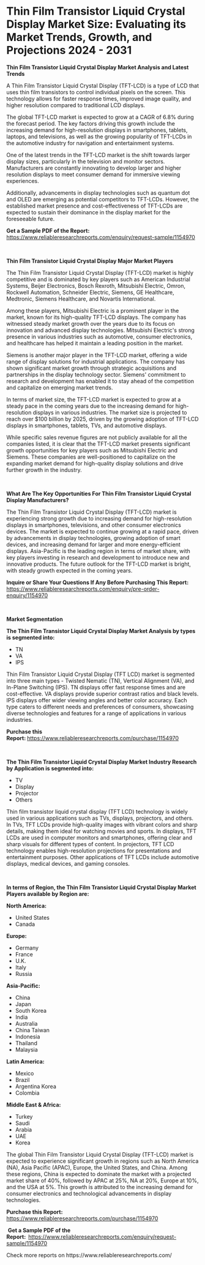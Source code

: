 <p><h1>Thin Film Transistor Liquid Crystal Display Market Size: Evaluating its Market Trends, Growth, and Projections 2024 - 2031</h1></p><p><strong>Thin Film Transistor Liquid Crystal Display Market Analysis and Latest Trends</strong></p>
<p><p>A Thin Film Transistor Liquid Crystal Display (TFT-LCD) is a type of LCD that uses thin film transistors to control individual pixels on the screen. This technology allows for faster response times, improved image quality, and higher resolution compared to traditional LCD displays.</p><p>The global TFT-LCD market is expected to grow at a CAGR of 6.8% during the forecast period. The key factors driving this growth include the increasing demand for high-resolution displays in smartphones, tablets, laptops, and televisions, as well as the growing popularity of TFT-LCDs in the automotive industry for navigation and entertainment systems.</p><p>One of the latest trends in the TFT-LCD market is the shift towards larger display sizes, particularly in the television and monitor sectors. Manufacturers are constantly innovating to develop larger and higher resolution displays to meet consumer demand for immersive viewing experiences.</p><p>Additionally, advancements in display technologies such as quantum dot and OLED are emerging as potential competitors to TFT-LCDs. However, the established market presence and cost-effectiveness of TFT-LCDs are expected to sustain their dominance in the display market for the foreseeable future.</p></p>
<p><strong>Get a Sample PDF of the Report:&nbsp;</strong> <a href="https://www.reliableresearchreports.com/enquiry/request-sample/1154970">https://www.reliableresearchreports.com/enquiry/request-sample/1154970</a></p>
<p>&nbsp;</p>
<p><strong>Thin Film Transistor Liquid Crystal Display Major Market Players</strong></p>
<p><p>The Thin Film Transistor Liquid Crystal Display (TFT-LCD) market is highly competitive and is dominated by key players such as American Industrial Systems, Beijer Electronics, Bosch Rexroth, Mitsubishi Electric, Omron, Rockwell Automation, Schneider Electric, Siemens, GE Healthcare, Medtronic, Siemens Healthcare, and Novartis International.</p><p>Among these players, Mitsubishi Electric is a prominent player in the market, known for its high-quality TFT-LCD displays. The company has witnessed steady market growth over the years due to its focus on innovation and advanced display technologies. Mitsubishi Electric's strong presence in various industries such as automotive, consumer electronics, and healthcare has helped it maintain a leading position in the market.</p><p>Siemens is another major player in the TFT-LCD market, offering a wide range of display solutions for industrial applications. The company has shown significant market growth through strategic acquisitions and partnerships in the display technology sector. Siemens' commitment to research and development has enabled it to stay ahead of the competition and capitalize on emerging market trends.</p><p>In terms of market size, the TFT-LCD market is expected to grow at a steady pace in the coming years due to the increasing demand for high-resolution displays in various industries. The market size is projected to reach over $100 billion by 2025, driven by the growing adoption of TFT-LCD displays in smartphones, tablets, TVs, and automotive displays.</p><p>While specific sales revenue figures are not publicly available for all the companies listed, it is clear that the TFT-LCD market presents significant growth opportunities for key players such as Mitsubishi Electric and Siemens. These companies are well-positioned to capitalize on the expanding market demand for high-quality display solutions and drive further growth in the industry.</p></p>
<p>&nbsp;</p>
<p><strong>What Are The Key Opportunities For Thin Film Transistor Liquid Crystal Display Manufacturers?</strong></p>
<p><p>The Thin Film Transistor Liquid Crystal Display (TFT-LCD) market is experiencing strong growth due to increasing demand for high-resolution displays in smartphones, televisions, and other consumer electronics devices. The market is expected to continue growing at a rapid pace, driven by advancements in display technologies, growing adoption of smart devices, and increasing demand for larger and more energy-efficient displays. Asia-Pacific is the leading region in terms of market share, with key players investing in research and development to introduce new and innovative products. The future outlook for the TFT-LCD market is bright, with steady growth expected in the coming years.</p></p>
<p><strong>Inquire or Share Your Questions If Any Before Purchasing This Report:</strong> <a href="https://www.reliableresearchreports.com/enquiry/pre-order-enquiry/1154970">https://www.reliableresearchreports.com/enquiry/pre-order-enquiry/1154970</a></p>
<p>&nbsp;</p>
<p><strong>Market Segmentation</strong></p>
<p><strong>The Thin Film Transistor Liquid Crystal Display Market Analysis by types is segmented into:</strong></p>
<p><ul><li>TN</li><li>VA</li><li>IPS</li></ul></p>
<p><p>Thin Film Transistor Liquid Crystal Display (TFT LCD) market is segmented into three main types - Twisted Nematic (TN), Vertical Alignment (VA), and In-Plane Switching (IPS). TN displays offer fast response times and are cost-effective. VA displays provide superior contrast ratios and black levels. IPS displays offer wider viewing angles and better color accuracy. Each type caters to different needs and preferences of consumers, showcasing diverse technologies and features for a range of applications in various industries.</p></p>
<p><strong>Purchase this Report:&nbsp;</strong><a href="https://www.reliableresearchreports.com/purchase/1154970">https://www.reliableresearchreports.com/purchase/1154970</a></p>
<p>&nbsp;</p>
<p><strong>The Thin Film Transistor Liquid Crystal Display Market Industry Research by Application is segmented into:</strong></p>
<p><ul><li>TV</li><li>Display</li><li>Projector</li><li>Others</li></ul></p>
<p><p>Thin film transistor liquid crystal display (TFT LCD) technology is widely used in various applications such as TVs, displays, projectors, and others. In TVs, TFT LCDs provide high-quality images with vibrant colors and sharp details, making them ideal for watching movies and sports. In displays, TFT LCDs are used in computer monitors and smartphones, offering clear and sharp visuals for different types of content. In projectors, TFT LCD technology enables high-resolution projections for presentations and entertainment purposes. Other applications of TFT LCDs include automotive displays, medical devices, and gaming consoles.</p></p>
<p>&nbsp;</p>
<p><strong>In terms of Region, the Thin Film Transistor Liquid Crystal Display Market Players available by Region are:</strong></p>
<p>
    <p> <strong> North America: </strong>
        <ul>
            <li>United States</li>
            <li>Canada</li>
        </ul>
        </p> 
    <p> <strong> Europe: </strong>
        <ul>
            <li>Germany</li>
            <li>France</li>
            <li>U.K.</li>
            <li>Italy</li>
            <li>Russia</li>
        </ul>
        </p> 
    <p> <strong> Asia-Pacific: </strong>
        <ul>
            <li>China</li>
            <li>Japan</li>
            <li>South Korea</li>
            <li>India</li>
            <li>Australia</li>
            <li>China Taiwan</li>
            <li>Indonesia</li>
            <li>Thailand</li>
            <li>Malaysia</li>
        </ul>
        </p> 
    <p> <strong> Latin America: </strong>
        <ul>
            <li>Mexico</li>
            <li>Brazil</li>
            <li>Argentina Korea</li>
            <li>Colombia</li>
        </ul>
        </p> 
    <p> <strong> Middle East & Africa: </strong>
        <ul>
            <li>Turkey</li>
            <li>Saudi</li>
            <li>Arabia</li>
            <li>UAE</li>
            <li>Korea</li>
        </ul>
    </p>
    </p>
<p><p>The global Thin Film Transistor Liquid Crystal Display (TFT-LCD) market is expected to experience significant growth in regions such as North America (NA), Asia Pacific (APAC), Europe, the United States, and China. Among these regions, China is expected to dominate the market with a projected market share of 40%, followed by APAC at 25%, NA at 20%, Europe at 10%, and the USA at 5%. This growth is attributed to the increasing demand for consumer electronics and technological advancements in display technologies.</p></p>
<p><strong>Purchase this Report: </strong><a href="https://www.reliableresearchreports.com/purchase/1154970">https://www.reliableresearchreports.com/purchase/1154970</a></p>
<p>&nbsp;<strong>Get a Sample PDF of the Report:&nbsp;&nbsp;</strong><a href="https://www.reliableresearchreports.com/enquiry/request-sample/1154970">https://www.reliableresearchreports.com/enquiry/request-sample/1154970</a></p>
<p><strong></strong></p>
<p>Check more reports on https://www.reliableresearchreports.com/</p>